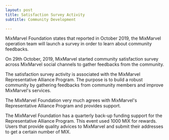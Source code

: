 ```yaml
---
layout: post
title: Satisfaction Survey Activity 
subtitle: Community Development 

---
```


MixMarvel Foundation states that reported in October 2019, the MixMarvel operation team will launch a survey in order to learn about community feedbacks.  

On 29th October, 2019, MixMarvel started community satisfaction survey across MixMarvel social channels to gather feedbacks from the community. 

The satisfaction survey activity is associated with the MixMarvel Representative Alliance Program. The purpose is to build a robust community by gathering feedbacks from community members and improve MixMarvel's services. 

The MixMarvel Foundation very much agrees with MixMarvel's Representative Alliance Program and provides support. 

The MixMarvel Foundation has a quarterly back-up funding support for the Representative Alliance Program. This event used 1000 MIX for rewards. Users that provide quality advices to MixMarvel and submit their addresses to get a certain number of MIX.

